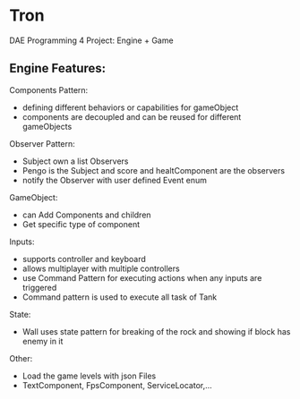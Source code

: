 # Tron
DAE Programming 4 Project: Engine + Game

## Engine Features:
Components Pattern: 
- defining different behaviors or capabilities for gameObject
- components are decoupled and can be reused for different gameObjects

Observer Pattern:  
- Subject own a list Observers
- Pengo is the Subject and score and healtComponent are the observers
- notify the Observer with user defined Event enum 

GameObject: 
- can Add Components and children
- Get specific type of component

Inputs: 
- supports controller and keyboard 
- allows multiplayer with multiple controllers
- use Command Pattern for executing actions when any inputs are triggered
- Command pattern is used to execute all task of Tank

State:
- Wall uses state pattern for breaking of the rock and showing if block has enemy in it

Other:
- Load the game levels with json Files
- TextComponent, FpsComponent, ServiceLocator,...
